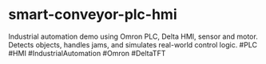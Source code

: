 # smart-conveyor-plc-hmi
Industrial automation demo using Omron PLC, Delta HMI, sensor and motor. Detects objects, handles jams, and simulates real-world control logic. #PLC #HMI #IndustrialAutomation #Omron #DeltaTFT
